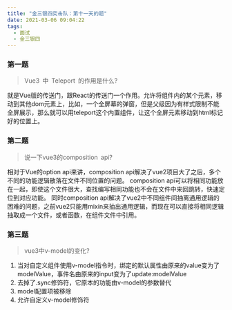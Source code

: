 ```yaml
---
title: "金三银四突击队：第十一天的题"
date: 2021-03-06 09:04:22
tags:
  - 面试
  - 金三银四
---
```


### 第一题

> Vue3 中 Teleport 的作用是什么?

就是Vue版的传送门，跟React的传送门一个作用。允许将组件内的某个元素，移动到其他dom元素上，比如，一个全屏幕的弹窗，但是父级因为有样式限制不能全屏展示，那么就可以用teleport这个内置组件，让这个全屏元素移动到html标记好的位置上。

### 第二题

> 说一下vue3的composition api?

相对于Vue的option api来讲，composition api解决了vue2项目大了之后，多个不同的功能逻辑散落在文件不同位置的问题。
composition api可以将相同功能放在一起，即使这个文件很大，查找编写相同功能也不会在文件中来回跳转，快速定位到对应功能。
同时composition api解决了vue2中不同组件间抽离通用逻辑的困难的问题，之前vue2只能用mixin来抽出通用逻辑，而现在可以直接将相同逻辑抽取成一个文件，或者函数，在组件文件中引用。

### 第三题

> vue3中v-model的变化?

1. 当对自定义组件使用v-model指令时，绑定的默认属性由原来的value变为了modelValue，事件名由原来的input变为了update:modelValue
2. 去掉了.sync修饰符，它原本的功能由v-model的参数替代
3. model配置项被移除
4. 允许自定义v-model修饰符

